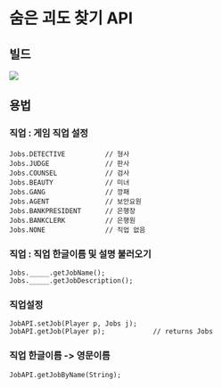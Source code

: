# **숨은 괴도 찾기 API**

## 빌드
[![](https://jitpack.io/v/NullD4201/ThiefGame.svg)](https://jitpack.io/#NullD4201/ThiefGame)

## 용법

### 직업 : 게임 직업 설정
```
Jobs.DETECTIVE          // 형사
Jobs.JUDGE              // 판사
Jobs.COUNSEL            // 검사
Jobs.BEAUTY             // 미녀
Jobs.GANG               // 깡패
Jobs.AGENT              // 보안요원
Jobs.BANKPRESIDENT      // 은행장
Jobs.BANKCLERK          // 은행원
Jobs.NONE               // 직업 없음
```

### 직업 : 직업 한글이름 및 설명 불러오기
```
Jobs._____.getJobName();
Jobs._____.getJobDescription();
```



### 직업설정
```
JobAPI.setJob(Player p, Jobs j);
JobAPI.getJob(Player p);            // returns Jobs
```

### 직업 한글이름 -> 영문이름
```
JobAPI.getJobByName(String);
```
